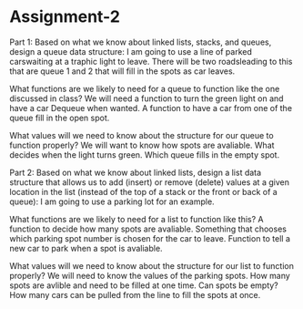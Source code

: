 # Assignment-2
Part 1:
Based on what we know about linked lists, stacks, and queues, design a queue data structure:
I am going to use a line of parked carswaiting at a traphic light to leave. There will be two roadsleading to this that are queue 1 and 2 that will fill in the 
spots as car leaves.

What functions are we likely to need for a queue to function like the one discussed in class?
We will need a function to turn the green light on and have a car Dequeue when wanted. 
A function to have a car from one of the queue fill in the open spot. 

What values will we need to know about the structure for our queue to function properly?
We will want to know how spots are avaliable.
What decides when the light turns green. 
Which queue fills in the empty spot. 


Part 2:
Based on what we know about linked lists, design a list data structure that allows us to add (insert) or remove (delete) values at a given location in the list (instead of the top of a stack or the front or back of a queue):
I am going to use a parking lot for an example. 

What functions are we likely to need for a list to function like this?
A function to decide how many spots are avaliable.
Something that chooses which parking spot number is chosen for the car to leave.
Function to tell a new car to park when a spot is avaliable.

What values will we need to know about the structure for our list to function properly?
We will need to know the values of the parking spots.
How many spots are avlible and need to be filled at one time. Can spots be empty?
How many cars can be pulled from the line to fill the spots at once.
